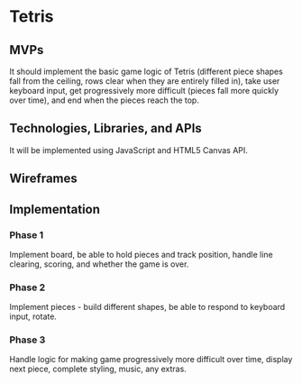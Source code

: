 # Tetris

## MVPs

It should implement the basic game logic of Tetris (different piece shapes fall from the ceiling, rows clear when they are entirely filled in), take user keyboard input, get progressively more difficult (pieces fall more quickly over time), and end when the pieces reach the top.

## Technologies, Libraries, and APIs

It will be implemented using JavaScript and HTML5 Canvas API.

## Wireframes

## Implementation

### Phase 1

Implement board, be able to hold pieces and track position, handle line clearing, scoring, and whether the game is over.

### Phase 2

Implement pieces - build different shapes, be able to respond to keyboard input, rotate.

### Phase 3

Handle logic for making game progressively more difficult over time, display next piece, complete styling, music, any extras.
